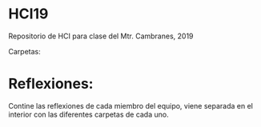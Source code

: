 # HCI19
Repositorio de HCI para clase del Mtr. Cambranes, 2019

Carpetas:

# Reflexiones: 
Contine las reflexiones de cada miembro del equipo, viene separada en el interior con las diferentes carpetas de cada uno.

#

